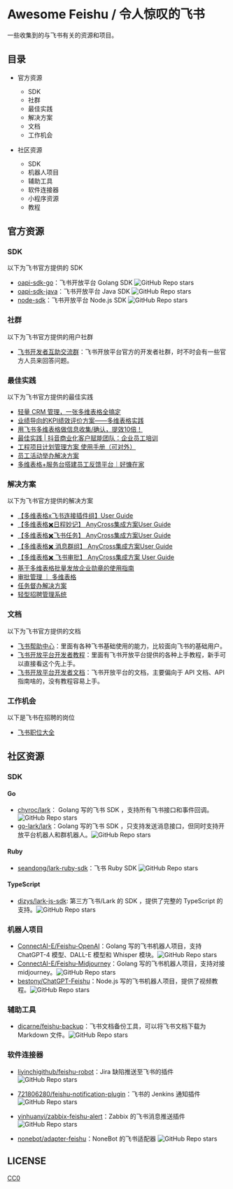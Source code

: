 # Awesome Feishu / 令人惊叹的飞书

一些收集到的与飞书有关的资源和项目。


## 目录

- 官方资源
	- SDK
	- 社群
	- 最佳实践
	- 解决方案
	- 文档
	- 工作机会

- 社区资源
	- SDK
	- 机器人项目
	- 辅助工具
	- 软件连接器
	- 小程序资源
	- 教程

## 官方资源

### SDK

以下为飞书官方提供的 SDK

 - [oapi-sdk-go](https://github.com/larksuite/oapi-sdk-go)：飞书开放平台 Golang SDK ![GitHub Repo stars](https://img.shields.io/github/stars/larksuite/oapi-sdk-go)
 - [oapi-sdk-java](https://github.com/larksuite/oapi-sdk-java)：飞书开放平台 Java SDK  ![GitHub Repo stars](https://img.shields.io/github/stars/larksuite/oapi-sdk-java)
 - [node-sdk](https://github.com/larksuite/node-sdk)：飞书开放平台 Node.js SDK ![GitHub Repo stars](https://img.shields.io/github/stars/larksuite/node-sdk)

### 社群

以下为飞书官方提供的用户社群

 - [飞书开发者互助交流群](https://applink.feishu.cn/client/chat/chatter/add_by_link?link_token=973p5860-a0be-45e2-965c-31ad1e5ea739)：飞书开放平台官方的开发者社群，时不时会有一些官方人员来回答问题。

### 最佳实践

以下为飞书官方提供的最佳实践

 - [轻量 CRM 管理，一张多维表格全搞定](https://bytedance.feishu.cn/wiki/wikcn8vaZhouWB8odiqdT6Ai2Qh)
 - [业绩导向的KPI绩效评价方案——多维表格实践](https://bytedance.feishu.cn/wiki/wikcnRPRIdEcAB94u3jdFDbljob)
 - [用飞书多维表格做信息收集/确认，提效10倍！](https://bytedance.feishu.cn/wiki/wikcn8H0UQCAmY98ba5Ccw9zK6e)
 - [最佳实践 | 抖音商业化客户赋能团队：企业员工培训](https://bytedance.feishu.cn/wiki/wikcnpbjt4pfdJeA7UDpyTRbEQf)
 - [工程项目计划管理方案 使用手册（可对外）](https://bytedance.feishu.cn/docx/FAmTdFOSjo2exaxKWMrc86K5nQe)
 - [员工活动举办解决方案](https://bytedance.feishu.cn/docs/doccnJCABy1QFx8ec0c7utjB2qe#kiy5Di)
 - [多维表格+服务台搭建员工反馈平台｜好慷在家](https://future-organization.feishu.cn/docx/CiyVdwdF3oFNfgxpM20cKw69nTe)

### 解决方案

以下为飞书官方提供的解决方案

 - [【多维表格x飞书连接插件组】User Guide](https://bytedance.feishu.cn/wiki/wikcnZK20HR2CCe96wpZ9DJWVjc)
 - [【多维表格✖️日程妙记】 AnyCross集成方案User Guide](https://bytedance.feishu.cn/wiki/wikcnyNgOTwOAlwG6JucBoXSmtb)
 - [【多维表格✖️飞书任务】 AnyCross集成方案User Guide](https://bytedance.feishu.cn/wiki/wikcnNB5GiEgR0cjtsbIzm7eDZe)
 - [【多维表格✖️ 消息群组】 AnyCross集成方案User Guide](https://bytedance.feishu.cn/wiki/wikcnUfYULBjTakbZLaMvewEPnb)
 - [【多维表格✖️ 飞书审批】 AnyCross集成方案 User Guide](https://bytedance.feishu.cn/wiki/wikcnq5Mz6PvmreWhsNUU91AK4f)
 - [基于多维表格批量发放企业勋章的使用指南](https://bytedance.feishu.cn/docx/LjoEdqejLoKlirx9WGncC0sonXe)
 - [审批管理 ｜ 多维表格](https://bytedance.feishu.cn/wiki/wikcnhoCx78EPBoDKft7fi7Uupb)
 - [任务督办解决方案](https://bytedance.feishu.cn/wiki/wikcnchPdZsFB1OvcqkbIa7jLLe)
 - [轻型招聘管理系统](https://bytedance.feishu.cn/wiki/wikcnUaNJvbCOSdtO5bXsEYfDed)

### 文档

以下为飞书官方提供的文档

 - [飞书帮助中心](https://www.feishu.cn/hc/zh-CN/)：里面有各种飞书基础使用的能力，比较面向飞书的基础用户。
 - [飞书开放平台开发者教程](https://open.feishu.cn/document/home/course)：里面有飞书开放平台提供的各种上手教程，新手可以直接看这个先上手。
 - [飞书开放平台开发者文档](https://open.feishu.cn/document/home/index)：飞书开放平台的文档，主要偏向于 API 文档、API 指南啥的，没有教程容易上手。

### 工作机会

以下是飞书在招聘的岗位

 - [飞书职位大全](https://job.toutiao.com/s/iL2XYpo)

## 社区资源

### SDK

#### Go
 - [chyroc/lark](https://github.com/chyroc/lark)： Golang 写的飞书 SDK ，支持所有飞书接口和事件回调。![GitHub Repo stars](https://img.shields.io/github/stars/chyroc/lark)
 - [go-lark/lark](https://github.com/go-lark/lark)：Golang 写的飞书 SDK ，只支持发送消息接口，但同时支持开放平台机器人和群机器人。![GitHub Repo stars](https://img.shields.io/github/stars/go-lark/lark)

#### Ruby

 - [seandong/lark-ruby-sdk](https://github.com/seandong/lark-ruby-sdk)：飞书 Ruby SDK ![GitHub Repo stars](https://img.shields.io/github/stars/seandong/lark-ruby-sdk)

#### TypeScript

 - [dizys/lark-js-sdk](https://github.com/dizys/lark-js-sdk): 第三方飞书/Lark 的 SDK ，提供了完整的 TypeScript 的支持。![GitHub Repo stars](https://img.shields.io/github/stars/dizys/lark-js-sdk)


### 机器人项目

 - [ConnectAI-E/Feishu-OpenAI](https://github.com/ConnectAI-E/Feishu-OpenAI)：Golang 写的飞书机器人项目，支持 ChatGPT-4 模型、DALL-E 模型和 Whisper 模块。![GitHub Repo stars](https://img.shields.io/github/stars/ConnectAI-E/Feishu-OpenAI)
 - [ConnectAI-E/Feishu-Midjourney](https://github.com/ConnectAI-E/Feishu-Midjourney)：Golang 写的飞书机器人项目，支持对接 midjourney。![GitHub Repo stars](https://img.shields.io/github/stars/ConnectAI-E/Feishu-Midjourney)
 - [bestony/ChatGPT-Feishu](https://github.com/bestony/ChatGPT-Feishu)：Node.js 写的飞书机器人项目，提供了视频教程。![GitHub Repo stars](https://img.shields.io/github/stars/bestony/ChatGPT-Feishu)


### 辅助工具

 - [dicarne/feishu-backup](https://github.com/dicarne/feishu-backup)：飞书文档备份工具，可以将飞书文档下载为 Markdown 文件。![GitHub Repo stars](https://img.shields.io/github/stars/dicarne/feishu-backup)


### 软件连接器
 - [liyinchigithub/feishu-robot](https://github.com/liyinchigithub/feishu-robot)：Jira 缺陷推送至飞书的插件 ![GitHub Repo stars](https://img.shields.io/github/stars/liyinchigithub/feishu-robot)
 - [721806280/feishu-notification-plugin](https://github.com/721806280/feishu-notification-plugin)：飞书的 Jenkins 通知插件 ![GitHub Repo stars](https://img.shields.io/github/stars/721806280/feishu-notification-plugin)

 - [yinhuanyi/zabbix-feishu-alert](https://github.com/yinhuanyi/zabbix-feishu-alert)：Zabbix 的飞书消息推送插件 ![GitHub Repo stars](https://img.shields.io/github/stars/yinhuanyi/zabbix-feishu-alert)

 - [nonebot/adapter-feishu](https://github.com/nonebot/adapter-feishu)：NoneBot 的飞书适配器 ![GitHub Repo stars](https://img.shields.io/github/stars/nonebot/adapter-feishu)


## LICENSE

[CC0](LICENSE)

